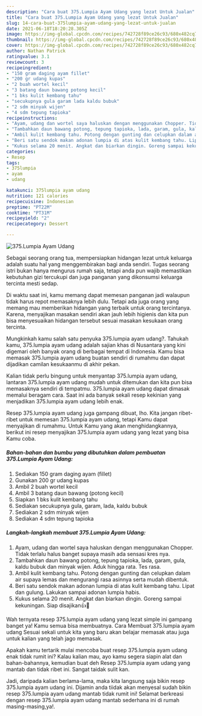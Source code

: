 ```yaml
---
description: "Cara buat 375.Lumpia Ayam Udang yang lezat Untuk Jualan"
title: "Cara buat 375.Lumpia Ayam Udang yang lezat Untuk Jualan"
slug: 14-cara-buat-375lumpia-ayam-udang-yang-lezat-untuk-jualan
date: 2021-06-18T18:20:28.305Z
image: https://img-global.cpcdn.com/recipes/742728f89ce26c93/680x482cq70/375lumpia-ayam-udang-foto-resep-utama.jpg
thumbnail: https://img-global.cpcdn.com/recipes/742728f89ce26c93/680x482cq70/375lumpia-ayam-udang-foto-resep-utama.jpg
cover: https://img-global.cpcdn.com/recipes/742728f89ce26c93/680x482cq70/375lumpia-ayam-udang-foto-resep-utama.jpg
author: Nathan Patrick
ratingvalue: 3.1
reviewcount: 3
recipeingredient:
- "150 gram daging ayam fillet"
- "200 gr udang kupas"
- "2 buah wortel kecil"
- "3 batang daun bawang potong kecil"
- "1 bks kulit kembang tahu"
- "secukupnya gula garam lada kaldu bubuk"
- "2 sdm minyak wijen"
- "4 sdm tepung tapioka"
recipeinstructions:
- "Ayam, udang dan wortel saya haluskan dengan menggunakan Chopper. Tidak terlalu halus banget supaya masih ada sensasi kres nya."
- "Tambahkan daun bawang potong, tepung tapioka, lada, garam, gula, kaldu bubuk dan minyak wijen. Aduk hingga rata. Tes rasa."
- "Ambil kulit kembang tahu. Potong dengan gunting dan celupkan dalam air supaya lemas dan mengurangi rasa asinnya serta mudah dibentuk."
- "Beri satu sendok makan adonan lumpia di atas kulit kembang tahu. Lipat dan gulung. Lakukan sampai adonan lumpia habis."
- "Kukus selama 20 menit. Angkat dan biarkan dingin. Goreng sampai kekuningan. Siap disajikan👍🙏"
categories:
- Resep
tags:
- 375lumpia
- ayam
- udang

katakunci: 375lumpia ayam udang 
nutrition: 121 calories
recipecuisine: Indonesian
preptime: "PT22M"
cooktime: "PT31M"
recipeyield: "2"
recipecategory: Dessert

---
```



![375.Lumpia Ayam Udang](https://img-global.cpcdn.com/recipes/742728f89ce26c93/680x482cq70/375lumpia-ayam-udang-foto-resep-utama.jpg)

Sebagai seorang orang tua, mempersiapkan hidangan lezat untuk keluarga adalah suatu hal yang menggembirakan bagi anda sendiri. Tugas seorang istri bukan hanya mengurus rumah saja, tetapi anda pun wajib memastikan kebutuhan gizi tercukupi dan juga panganan yang dikonsumsi keluarga tercinta mesti sedap.

Di waktu  saat ini, kamu memang dapat memesan panganan jadi walaupun tidak harus repot memasaknya lebih dulu. Tetapi ada juga orang yang memang mau memberikan hidangan yang terbaik untuk orang tercintanya. Karena, menyajikan masakan sendiri akan jauh lebih higienis dan kita pun bisa menyesuaikan hidangan tersebut sesuai masakan kesukaan orang tercinta. 



Mungkinkah kamu salah satu penyuka 375.lumpia ayam udang?. Tahukah kamu, 375.lumpia ayam udang adalah sajian khas di Nusantara yang kini digemari oleh banyak orang di berbagai tempat di Indonesia. Kamu bisa memasak 375.lumpia ayam udang buatan sendiri di rumahmu dan dapat dijadikan camilan kesukaanmu di akhir pekan.

Kalian tidak perlu bingung untuk menyantap 375.lumpia ayam udang, lantaran 375.lumpia ayam udang mudah untuk ditemukan dan kita pun bisa memasaknya sendiri di tempatmu. 375.lumpia ayam udang dapat dimasak memalui beragam cara. Saat ini ada banyak sekali resep kekinian yang menjadikan 375.lumpia ayam udang lebih enak.

Resep 375.lumpia ayam udang juga gampang dibuat, lho. Kita jangan ribet-ribet untuk memesan 375.lumpia ayam udang, tetapi Kamu dapat menyajikan di rumahmu. Untuk Kamu yang akan menghidangkannya, berikut ini resep menyajikan 375.lumpia ayam udang yang lezat yang bisa Kamu coba.

<!--inarticleads1-->

##### Bahan-bahan dan bumbu yang dibutuhkan dalam pembuatan 375.Lumpia Ayam Udang:

1. Sediakan 150 gram daging ayam (fillet)
1. Gunakan 200 gr udang kupas
1. Ambil 2 buah wortel kecil
1. Ambil 3 batang daun bawang (potong kecil)
1. Siapkan 1 bks kulit kembang tahu
1. Sediakan secukupnya gula, garam, lada, kaldu bubuk
1. Sediakan 2 sdm minyak wijen
1. Sediakan 4 sdm tepung tapioka




<!--inarticleads2-->

##### Langkah-langkah membuat 375.Lumpia Ayam Udang:

1. Ayam, udang dan wortel saya haluskan dengan menggunakan Chopper. Tidak terlalu halus banget supaya masih ada sensasi kres nya.
1. Tambahkan daun bawang potong, tepung tapioka, lada, garam, gula, kaldu bubuk dan minyak wijen. Aduk hingga rata. Tes rasa.
1. Ambil kulit kembang tahu. Potong dengan gunting dan celupkan dalam air supaya lemas dan mengurangi rasa asinnya serta mudah dibentuk.
1. Beri satu sendok makan adonan lumpia di atas kulit kembang tahu. Lipat dan gulung. Lakukan sampai adonan lumpia habis.
1. Kukus selama 20 menit. Angkat dan biarkan dingin. Goreng sampai kekuningan. Siap disajikan👍🙏




Wah ternyata resep 375.lumpia ayam udang yang lezat simple ini gampang banget ya! Kamu semua bisa membuatnya. Cara Membuat 375.lumpia ayam udang Sesuai sekali untuk kita yang baru akan belajar memasak atau juga untuk kalian yang telah jago memasak.

Apakah kamu tertarik mulai mencoba buat resep 375.lumpia ayam udang enak tidak rumit ini? Kalau kalian mau, ayo kamu segera siapin alat dan bahan-bahannya, kemudian buat deh Resep 375.lumpia ayam udang yang mantab dan tidak ribet ini. Sangat taidak sulit kan. 

Jadi, daripada kalian berlama-lama, maka kita langsung saja bikin resep 375.lumpia ayam udang ini. Dijamin anda tiidak akan menyesal sudah bikin resep 375.lumpia ayam udang mantab tidak rumit ini! Selamat berkreasi dengan resep 375.lumpia ayam udang mantab sederhana ini di rumah masing-masing,ya!.


